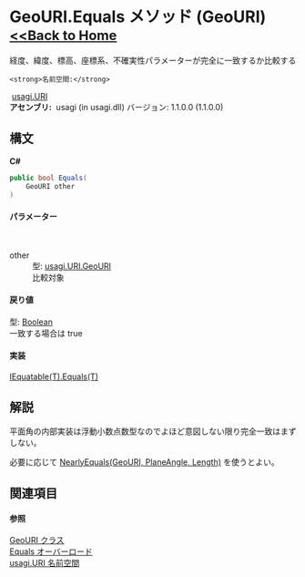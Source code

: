 # GeoURI.Equals メソッド (GeoURI)<small>[<<Back to Home](https://github.com/usagi/usagi.cs/blob/master/Help/Home.md)</small> 

経度、緯度、標高、座標系、不確実性パラメーターが完全に一致するか比較する


    <strong>名前空間:</strong>
&nbsp;<a href="N_usagi_URI.md">usagi.URI</a><br /><strong>アセンブリ:</strong>
&nbsp;usagi (in usagi.dll) バージョン: 1.1.0.0 (1.1.0.0)

## 構文

**C#**<br />
``` C#
public bool Equals(
	GeoURI other
)
```


#### パラメーター
&nbsp;<dl><dt>other</dt><dd>型: <a href="T_usagi_URI_GeoURI.md">usagi.URI.GeoURI</a><br />比較対象</dd></dl>

#### 戻り値
型: <a href="http://msdn2.microsoft.com/ja-jp/library/a28wyd50" target="_blank">Boolean</a><br />一致する場合は true

#### 実装
<a href="http://msdn2.microsoft.com/ja-jp/library/ms131190" target="_blank">IEquatable(T).Equals(T)</a><br />

## 解説
平面角の内部実装は浮動小数点数型なのでよほど意図しない限り完全一致はまずしない。 

必要に応じて <a href="M_usagi_URI_GeoURI_NearlyEquals.md">NearlyEquals(GeoURI, PlaneAngle, Length)</a> を使うとよい。

## 関連項目


#### 参照
<a href="T_usagi_URI_GeoURI.md">GeoURI クラス</a><br /><a href="Overload_usagi_URI_GeoURI_Equals.md">Equals オーバーロード</a><br /><a href="N_usagi_URI.md">usagi.URI 名前空間</a><br />